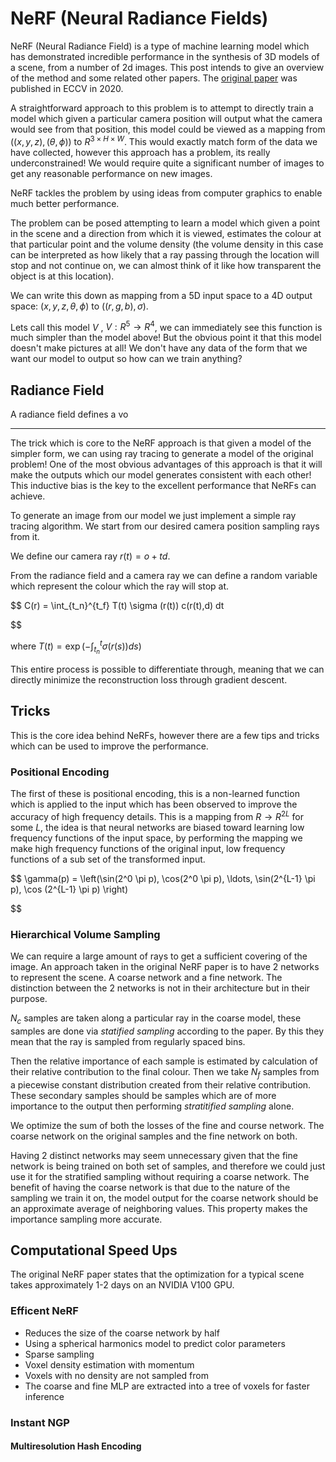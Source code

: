 # NeRF (Neural Radiance Fields)




NeRF (Neural Radiance Field) is a type of machine learning model which has demonstrated incredible performance in the synthesis of 3D models of a scene, from a number of 2d images. This post intends to give an overview of the method and some related other papers. The [original paper](https://arxiv.org/abs/2003.08934) was published in ECCV in 2020.

A straightforward approach to this problem is to attempt to directly train a model which given a particular camera position will output what the camera would see from that position, this model could be viewed as a mapping from $((x,y,z),(\theta, \phi))$ to $R^{3\times H \times W}$. This would exactly match form of the data we have collected, however this approach has a problem, its really underconstrained! We would require quite a significant number of images to get any reasonable performance on new images.

NeRF tackles the problem by using ideas from computer graphics to enable much better performance.

The problem can be posed attempting to learn a model which given a point in the scene and a direction from which it is viewed, estimates the colour at that particular point and the volume density (the volume density in this case can be interpreted as how likely that a ray passing through the location will stop and not continue on, we can almost think of it like how transparent the object is at this location).

We can write this down as mapping from a 5D input space to a 4D output space: $(x,y,z,\theta, \phi)$ to $((r,g,b), \sigma)$.

Lets call this model $V$ , $V:R^5 \rightarrow R^4$, we can immediately see this function is much simpler than the model above! But the obvious point it that this model doesn't make pictures at all!  We don't have any data of the form that we want our model to output so how can we train anything?


## Radiance Field


A radiance field defines a vo


---



The trick which is core to the NeRF approach is that given a model of the simpler form, we can using ray tracing to generate a model of the original problem! One of the most obvious advantages of this approach is that it will make the outputs which our model generates consistent with each other! This inductive bias is the key to the excellent performance that NeRFs can achieve.

To generate an image from our model we just implement a simple ray tracing algorithm. We start from our desired camera position sampling rays from it.


We define our camera ray $r(t) = o + t d$.

From the radiance field and a camera ray we can define a random variable which represent the colour which the ray will stop at.


$$
C(r) = \int_{t_n}^{t_f} T(t) \sigma (r(t)) c(r(t),d) dt 

$$

where $T(t)= \exp \left(- \int_{t_n}^{t} \sigma(r(s)) ds \right)$

This entire process is possible to differentiate through, meaning that we can directly minimize the reconstruction loss through gradient descent.

## Tricks

This is the core idea behind NeRFs, however there are a few tips and tricks which can be used to improve the performance.

### Positional Encoding

The first of these is positional encoding, this is a non-learned function which is applied to the input which has been observed to improve the accuracy of high frequency details. This is a mapping from $R \rightarrow R^{2L}$ for some $L$, the idea is that neural networks are biased toward learning low frequency functions of the input space, by performing the mapping we make high frequency functions of the original input, low frequency functions of a sub set of the transformed input.


$$
\gamma(p) = \left(\sin(2^0 \pi p), \cos(2^0 \pi p), \ldots, \sin(2^{L-1} \pi p), \cos (2^{L-1} \pi p) \right)

$$

### Hierarchical Volume Sampling

We can require a large amount of rays to get a sufficient covering of the image. An approach taken in the original NeRF paper is to have 2 networks to represent the scene. A coarse network and a fine network. The distinction between the 2 networks is not in their architecture but in their purpose.

$N_c$ samples are taken along a particular ray in the coarse model, these samples are done via _statified sampling_ according to the paper. By this they mean that the ray is sampled from regularly spaced bins.

Then the relative importance of each sample is estimated by calculation of their relative contribution to the final colour. Then we take $N_f$ samples from a piecewise constant distribution created from their relative contribution. These secondary samples should be samples which are of more importance to the output then performing _stratitified sampling_ alone.

We optimize the sum of both the losses of the fine and course network. The coarse network on the original samples and the fine network on both.

Having 2 distinct networks may seem unnecessary given that the fine network is being trained on both set of samples, and therefore we could just use it for the stratified sampling without requiring a coarse network. The benefit of having the coarse network is that due to the nature of the sampling we train it on, the model output for the coarse network should be an approximate average of neighboring values. This property makes the importance sampling more accurate.

## Computational Speed Ups

The original NeRF paper states that the optimization for a typical scene takes approximately 1-2 days on an NVIDIA V100 GPU.

### Efficent NeRF

- Reduces the size of the coarse network by half
- Using a spherical harmonics model to predict color parameters
- Sparse sampling
- Voxel density estimation with momentum
- Voxels with no density are not sampled from
- The coarse and fine MLP are extracted into a tree of voxels for faster inference

### Instant NGP

#### Multiresolution Hash Encoding
